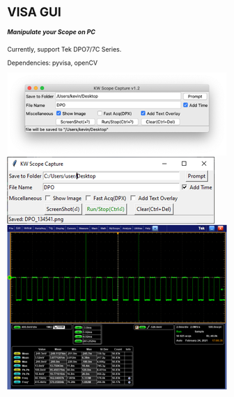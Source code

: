 # VISA GUI
##### Manipulate your Scope on PC 

Currently, support Tek DPO7/7C Series.

Dependencies: pyvisa, openCV

![mac_GUI screen shot](img/macGUI.png)
![win_GUI screen shot](img/winGUIScrshot.png)
![Scope screen shot](img/test.png)